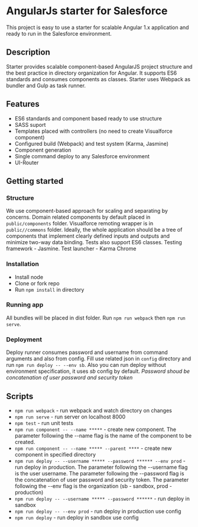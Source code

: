 # AngularJs starter for Salesforce

This project is easy to use a starter for scalable Angular 1.x application and ready to run in the Salesforce environment.

## Description

Starter provides scalable component-based AngularJS project structure and the best practice in directory organization for Angular. It supports ES6 standards and consumes components as classes. Starter uses Webpack as bundler and Gulp as task runner. 

## Features

* ES6 standards and component based ready to use structure
* SASS suport
* Templates placed with controllers (no need to create Visualforce component)
* Configured build (Webpack) and test system (Karma, Jasmine)
* Component generation
* Single command deploy to any Salesforce environment
* UI-Router

## Getting started

### Structure

We use component-based approach for scaling and separating by concerns. Domain related components by default placed in `public/components` folder.  Visualforce remoting wrapper is in `public//commons` folder. Ideally, the whole application should be a tree of components that implement clearly defined inputs and outputs and minimize two-way data binding. 
Tests also support ES6 classes. Testing framework - Jasmine. Test launcher - Karma Chrome

### Installation

* Install node 
* Clone or fork repo
* Run `npm install` in directory

### Running app

All bundles will be placed in dist folder. Run `npm run webpack` then `npm run serve`.

### Deployment 

Deploy runner consumes password and username from command arguments and also from config. Fill use related json in `config` directory and run `npm run deploy -- --env sb`. Also you can run deploy without environment specification, it uses *sb* config by default. *Password shoud be concatenation of user password and security token*

## Scripts

* `npm run webpack` - run webpack and watch directory on changes
* `npm run serve` - run server on localhost 8000
* `npm test` - run unit tests
* `npm run component -- --name *****` - create new component. The parameter following the --name flag is the name of the component to be created.
* `npm run component -- --name ***** --parent ****` - create new component in specified directory
* `npm run deploy -- --username ***** --password ****** --env prod` - run deploy in production. The parameter following the --username flag is the user username. The parameter following the --password flag is the concatenation of user password and security token. The parameter following the --env flag is the organization (sb - sandbox, prod - production)
* `npm run deploy -- --username ***** --password ******` - run deploy in sandbox
* `npm run deploy -- --env prod` - run deploy in production use config
* `npm run deploy` - run deploy in sandbox use config
